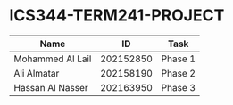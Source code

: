 # ICS344-TERM241-PROJECT

<table>
  <thead>
    <tr>
      <th>Name</th>
      <th>ID</th>
      <th>Task</th>
    </tr>
  </thead>
  <tbody>
    <tr>
      <td>Mohammed Al Lail</td>
      <td>202152850</td>
      <td>Phase 1</td>
    </tr>
    <tr>
      <td>Ali Almatar</td>
      <td>202158190</td>
      <td>Phase 2</td>
    </tr>
    <tr>
      <td>Hassan Al Nasser</td>
      <td>202163950</td>
      <td>Phase 3</td>
    </tr>
  </tbody>
</table>
